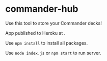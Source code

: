 # commander-hub

Use this tool to store your Commander decks!

App published to Heroku at .

Use `npm install` to install all packages.

Use `node index.js` or `npm start` to run server.